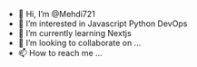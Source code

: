 - 👋 Hi, I’m @Mehdi721
- 👀 I’m interested in Javascript Python DevOps
- 🌱 I’m currently learning Nextjs 
- 💞️ I’m looking to collaborate on ...
- 📫 How to reach me ...

<!---
Mehdi721/Mehdi721 is a ✨ special ✨ repository because its `README.md` (this file) appears on your GitHub profile.
You can click the Preview link to take a look at your changes.
--->
